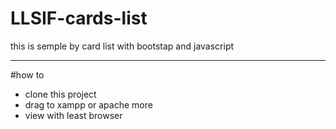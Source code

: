 # LLSIF-cards-list
this is semple by card list with bootstap and javascript

----------------
#how to
- clone this project
- drag to xampp or apache more
- view with least browser

